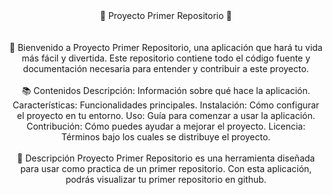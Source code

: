 <div align="center">🌟 Proyecto Primer Repositorio 🌟
  </div>
<br>
<br>
<div align="center">🚀 Bienvenido a Proyecto Primer Repositorio, una aplicación que hará tu vida más fácil y divertida. Este repositorio contiene todo el código fuente y documentación necesaria para entender y contribuir a este proyecto.
<br>
<br>
  </div>

<div align="center">📚 Contenidos
Descripción: Información sobre qué hace la aplicación.
Características: Funcionalidades principales.
Instalación: Cómo configurar el proyecto en tu entorno.
Uso: Guía para comenzar a usar la aplicación.
Contribución: Cómo puedes ayudar a mejorar el proyecto.
Licencia: Términos bajo los cuales se distribuye el proyecto.
<br>
<br>
  </div>

<div align="center">📜 Descripción
Proyecto Primer Repositorio es una herramienta diseñada para usar como practica de un primer repositorio. Con esta aplicación, podrás visualizar tu primer repositorio en github.
